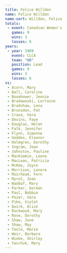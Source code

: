 ```yaml
---
title: Felice Willdon
name: Felice Willdon
name-sort: Willdon, Felice
totals:
 - event: Canadian Women's
   games: 9
   wins: 3
   losses: 6
years:
 - year: 1969
   event: CLCA
   team: "NB"
   position: Lead
   games: 9
   wins: 3
   losses: 6
vs:
 - Acorn, Mary
 - Ball, Caroline
 - Boomhower, Jennie
 - Bradawaski, Lorraine
 - Bradshaw, Lena
 - Brunsdon, Pat
 - Crane, Vera
 - Devins, Faye
 - Douglas, Helen
 - Falk, Jennifer
 - Flynn, Simonne
 - Geddes, Eleanor
 - Holmgren, Dorothy
 - Ingram, Joan
 - Johnston, Pauline
 - MacKimmie, Leona
 - MacLean, Patricia
 - McKee, Joyce
 - Morrison, Lenore
 - Muirhead, Fern
 - Myrol, Jean
 - Naddaf, Mary
 - Parker, Doreen
 - Paul, Bobbie
 - Pezer, Vera
 - Pike, Violet
 - Quirk, Alice
 - Rockwood, Mary
 - Rose, Dorothy
 - Shaw, June
 - Shaw, May
 - Toole, Marie
 - Weir, Barbara
 - Wiebe, Shirley
 - Yaschuk, Mary
---
```

